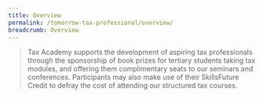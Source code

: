 ```yaml
---
title: Overview
permalink: /tomorrow-tax-professional/overview/
breadcrumb: Overview
---
```

> Tax Academy supports the development of aspiring tax professionals through the sponsorship of book prizes for tertiary students taking tax modules, and offering them complimentary seats to our seminars and conferences. Participants may also make use of their SkillsFuture Credit to defray the cost of attending our structured tax courses.